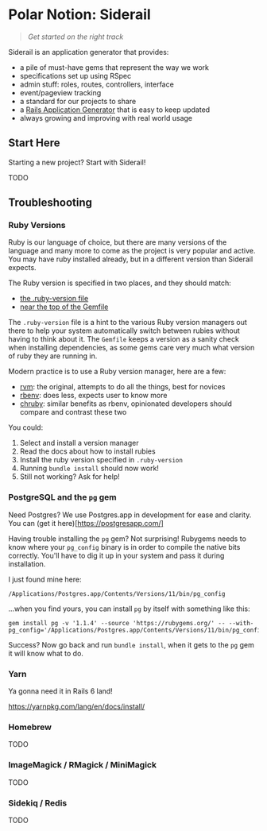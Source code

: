 # Polar Notion: Siderail

> _Get started on the right track_

Siderail is an application generator that provides:

- a pile of must-have gems that represent the way we work
- specifications set up using RSpec
- admin stuff: roles, routes, controllers, interface
- event/pageview tracking
- a standard for our projects to share
- a [Rails Application Generator](https://guides.rubyonrails.org/rails_application_templates.html) that is easy to keep updated
- always growing and improving with real world usage

## Start Here

Starting a new project? Start with Siderail!

TODO

## Troubleshooting

### Ruby Versions

Ruby is our language of choice, but there are many versions of the language and many more to come as the project is very popular and active. You may have ruby installed already, but in a different version than Siderail expects.

The Ruby version is specified in two places, and they should match:
- [the .ruby-version file](https://github.com/PolarNotion/siderail/blob/master/.ruby-version)
- [near the top of the Gemfile](https://github.com/PolarNotion/siderail/blob/master/Gemfile)

The `.ruby-version` file is a hint to the various Ruby version managers out there to help your system automatically switch between rubies without having to think about it. The `Gemfile` keeps a version as a sanity check when installing dependencies, as some gems care very much what version of ruby they are running in.

Modern practice is to use a Ruby version manager, here are a few:
- [rvm](https://rvm.io/): the original, attempts to do all the things, best for novices
- [rbenv](https://github.com/rbenv/rbenv): does less, expects user to know more
- [chruby](https://github.com/postmodern/chruby): similar benefits as rbenv, opinionated developers should compare and contrast these two

You could:

1. Select and install a version manager
2. Read the docs about how to install rubies
3. Install the ruby version specified in `.ruby-version`
4. Running `bundle install` should now work!
5. Still not working? Ask for help!

### PostgreSQL and the `pg` gem

Need Postgres? We use Postgres.app in development for ease and clarity. You can (get it here)[https://postgresapp.com/]

Having trouble installing the `pg` gem? Not surprising! Rubygems needs to know where your `pg_config` binary is in order to compile the native bits correctly. You'll have to dig it up in your system and pass it during installation.

I just found mine here:

```
/Applications/Postgres.app/Contents/Versions/11/bin/pg_config
```

...when you find yours, you can install `pg` by itself with something like this:

```
gem install pg -v '1.1.4' --source 'https://rubygems.org/' -- --with-pg_config='/Applications/Postgres.app/Contents/Versions/11/bin/pg_config'
```

Success? Now go back and run `bundle install`, when it gets to the `pg` gem it will know what to do.

### Yarn

Ya gonna need it in Rails 6 land!

https://yarnpkg.com/lang/en/docs/install/

### Homebrew

TODO

### ImageMagick / RMagick / MiniMagick

TODO

### Sidekiq / Redis

TODO
